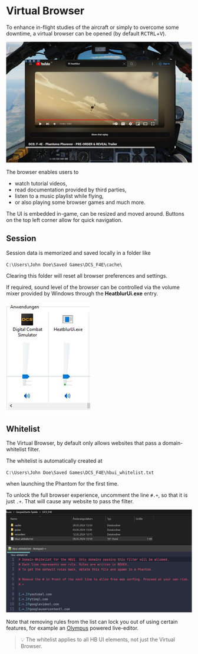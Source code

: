 # Virtual Browser

To enhance in-flight studies of the aircraft or simply to overcome some
downtime, a virtual browser can be opened (by default
<kbd>RCTRL</kbd>+<kbd>V</kbd>).

![Virtual Browser UI](../img/virtual_browser.jpg)

The browser enables users to

- watch tutorial videos,
- read documentation provided by third parties,
- listen to a music playlist while flying,
- or also playing some browser games and much more.

The UI is embedded in-game, can be resized and moved around. Buttons on the top
left corner allow for quick navigation.

## Session

Session data is memorized and saved locally in a folder like

`C:\Users\John Doe\Saved Games\DCS_F4E\cache\`

Clearing this folder will reset all browser preferences and settings.

If required, sound level of the browser can be controlled via the volume mixer
provided by Windows through the **HeatblurUi.exe** entry.

![Volume Control](../img/virtual_browser_volume_control.jpg)

## Whitelist

The Virtual Browser, by default only allows websites that pass a
domain-whitelist filter.

The whitelist is automatically created at

`C:\Users\John Doe\Saved Games\DCS_F4E\hbui_whitelist.txt`

when launching the Phantom for the first time.

To unlock the full browser experience, uncomment the line `#.+`, so that it is
just `.+`. That will cause any website to pass the filter.

![Whitelist](../img/hbui_whitelist.jpg)

Note that removing rules from the list can lock you out of using certain
features, for example an [Olympus](https://github.com/Pax1601/DCSOlympus)
powered live-editor.

> 💡 The whitelist applies to all HB UI elements, not just the Virtual Browser.

